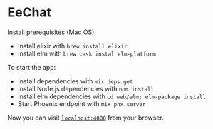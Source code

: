 # EeChat

Install prerequisites (Mac OS)

  * install elixir with `brew install elixir`
  * install elm with `brew cask instal elm-platform`


To start the app:

  * Install dependencies with `mix deps.get`
  * Install Node.js dependencies with `npm install`
  * Install elm dependencies with `cd web/elm; elm-package install`
  * Start Phoenix endpoint with `mix phx.server`

Now you can visit [`localhost:4000`](http://localhost:4000) from your browser.
